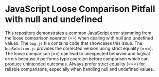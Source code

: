 # JavaScript Loose Comparison Pitfall with null and undefined
This repository demonstrates a common JavaScript error stemming from the loose comparison operator (==) when dealing with null and undefined values.
The `bug.js` file contains code that showcases this issue. The `bugSolution.js` provides the corrected version using strict equality (===).
The loose comparison (==) can lead to unexpected behavior and logical errors because it performs type coercion before comparison which can produce unintended outcomes. 
Always prefer strict equality (===) for reliable comparisons, especially when handling null and undefined values.
